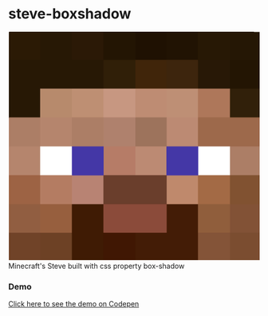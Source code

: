 # steve-boxshadow
![Steve Image](steve.png)
Minecraft's Steve built with css property box-shadow

### Demo

[Click here to see the demo on Codepen](http://codepen.io/IanRamosC/full/yNRoKa/)
